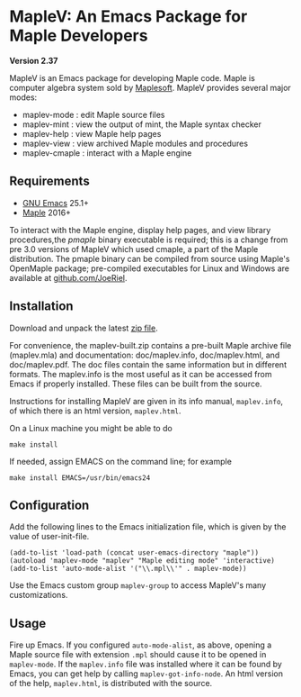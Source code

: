 <!--*- markdown -*-->
MapleV:  An Emacs Package for Maple Developers
==============================================

**Version 2.37**

MapleV is an Emacs package for developing Maple code.
Maple is computer algebra system sold by [Maplesoft](http://www.maplesoft.com/).
MapleV provides several major modes:

 - maplev-mode : edit Maple source files
 - maplev-mint : view the output of mint, the Maple syntax checker
 - maplev-help : view Maple help pages
 - maplev-view : view archived Maple modules and procedures
 - maplev-cmaple : interact with a Maple engine

Requirements
------------

* [GNU Emacs](https://www.gnu.org/software/emacs/) 25.1+
* [Maple](https://www.maplesoft.com) 2016+


To interact with the Maple engine, display help pages, and view
library procedures,the *pmaple* binary executable is required; this is
a change from pre 3.0 versions of MapleV which used cmaple, a part of
the Maple distribution.  The pmaple binary can be compiled from source
using Maple's OpenMaple package; pre-compiled executables for Linux
and Windows are available at
[github.com/JoeRiel](https://github.com/JoeRiel).


Installation
------------

Download and unpack the latest [zip file](https://github.com/JoeRiel/maplev/archive/master.zip).

For convenience, the maplev-built.zip contains a pre-built Maple
archive file (maplev.mla) and documentation: doc/maplev.info,
doc/maplev.html, and doc/maplev.pdf.  The doc files contain the same
information but in different formats.  The maplev.info is the most
useful as it can be accessed from Emacs if properly installed.  These
files can be built from the source.

Instructions for installing MapleV are given in its info manual, `maplev.info`,
of which there is an html version, `maplev.html`.

On a Linux machine you might be able to do

    make install

If needed, assign EMACS on the command line; for example

	make install EMACS=/usr/bin/emacs24

Configuration
-------------

Add the following lines to the Emacs initialization file, which is
given by the value of user-init-file.

	(add-to-list 'load-path (concat user-emacs-directory "maple"))
	(autoload 'maplev-mode "maplev" "Maple editing mode" 'interactive)
	(add-to-list 'auto-mode-alist '("\\.mpl\\'" . maplev-mode))

Use the Emacs custom group `maplev-group` to access MapleV's many customizations.

Usage
-----

Fire up Emacs.  If you configured `auto-mode-alist`, as above, opening
a Maple source file with extension `.mpl` should cause it to be opened
in `maplev-mode`.  If the `maplev.info` file was installed where it
can be found by Emacs, you can get help by calling
`maplev-got-info-node`.  An html version of the help, `maplev.html`,
is distributed with the source.
